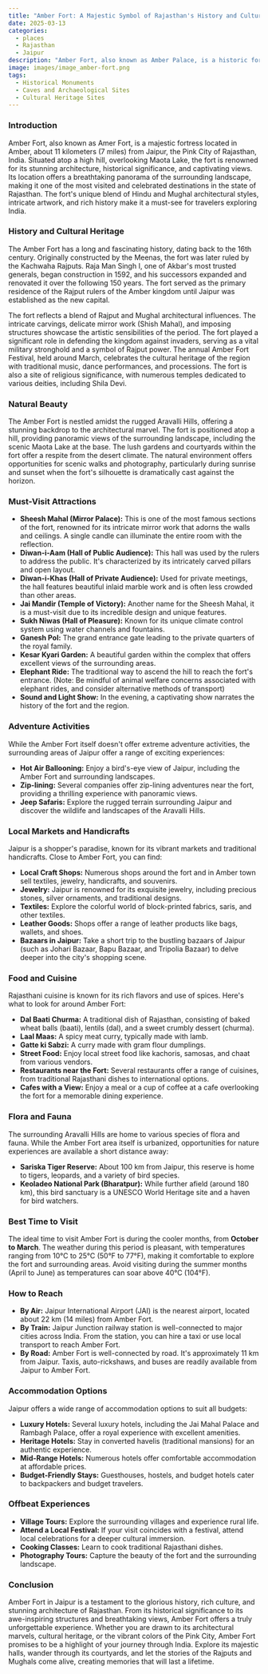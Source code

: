 ```yaml
---
title: "Amber Fort: A Majestic Symbol of Rajasthan's History and Culture"
date: 2025-03-13
categories:
  - places
  - Rajasthan
  - Jaipur
description: "Amber Fort, also known as Amber Palace, is a historic fort located in Jaipur, Rajasthan. Built by Raja Man Singh I in 1592 and expanded during the reign of Raja Jai Singh II, it is a prime example of Rajasthani architecture. The fort features stunning palaces, such as the Sheesh Mahal (Hall of Mirrors), known for its intricate mirror work and ceiling with tiny mirrors reflecting light from chandeliers. It is one of the most visited tourist attractions in Rajasthan."
image: images/image_amber-fort.png
tags: 
  - Historical Monuments
  - Caves and Archaeological Sites
  - Cultural Heritage Sites
---
```



### **Introduction**

Amber Fort, also known as Amer Fort, is a majestic fortress located in Amber, about 11 kilometers (7 miles) from Jaipur, the Pink City of Rajasthan, India. Situated atop a high hill, overlooking Maota Lake, the fort is renowned for its stunning architecture, historical significance, and captivating views. Its location offers a breathtaking panorama of the surrounding landscape, making it one of the most visited and celebrated destinations in the state of Rajasthan. The fort's unique blend of Hindu and Mughal architectural styles, intricate artwork, and rich history make it a must-see for travelers exploring India.

### **History and Cultural Heritage**

The Amber Fort has a long and fascinating history, dating back to the 16th century. Originally constructed by the Meenas, the fort was later ruled by the Kachwaha Rajputs. Raja Man Singh I, one of Akbar's most trusted generals, began construction in 1592, and his successors expanded and renovated it over the following 150 years. The fort served as the primary residence of the Rajput rulers of the Amber kingdom until Jaipur was established as the new capital.

The fort reflects a blend of Rajput and Mughal architectural influences. The intricate carvings, delicate mirror work (Shish Mahal), and imposing structures showcase the artistic sensibilities of the period. The fort played a significant role in defending the kingdom against invaders, serving as a vital military stronghold and a symbol of Rajput power. The annual Amber Fort Festival, held around March, celebrates the cultural heritage of the region with traditional music, dance performances, and processions. The fort is also a site of religious significance, with numerous temples dedicated to various deities, including Shila Devi.



### **Natural Beauty**

The Amber Fort is nestled amidst the rugged Aravalli Hills, offering a stunning backdrop to the architectural marvel. The fort is positioned atop a hill, providing panoramic views of the surrounding landscape, including the scenic Maota Lake at the base. The lush gardens and courtyards within the fort offer a respite from the desert climate. The natural environment offers opportunities for scenic walks and photography, particularly during sunrise and sunset when the fort's silhouette is dramatically cast against the horizon.



### **Must-Visit Attractions**

*   **Sheesh Mahal (Mirror Palace):** This is one of the most famous sections of the fort, renowned for its intricate mirror work that adorns the walls and ceilings. A single candle can illuminate the entire room with the reflection.
*   **Diwan-i-Aam (Hall of Public Audience):** This hall was used by the rulers to address the public. It's characterized by its intricately carved pillars and open layout.
*   **Diwan-i-Khas (Hall of Private Audience):** Used for private meetings, the hall features beautiful inlaid marble work and is often less crowded than other areas.
*   **Jai Mandir (Temple of Victory):** Another name for the Sheesh Mahal, it is a must-visit due to its incredible design and unique features.
*   **Sukh Niwas (Hall of Pleasure):** Known for its unique climate control system using water channels and fountains.
*   **Ganesh Pol:** The grand entrance gate leading to the private quarters of the royal family.
*   **Kesar Kyari Garden:** A beautiful garden within the complex that offers excellent views of the surrounding areas.
*   **Elephant Ride:** The traditional way to ascend the hill to reach the fort's entrance. (Note: Be mindful of animal welfare concerns associated with elephant rides, and consider alternative methods of transport)
*   **Sound and Light Show:** In the evening, a captivating show narrates the history of the fort and the region.



### **Adventure Activities**

While the Amber Fort itself doesn't offer extreme adventure activities, the surrounding areas of Jaipur offer a range of exciting experiences:

*   **Hot Air Ballooning:** Enjoy a bird's-eye view of Jaipur, including the Amber Fort and surrounding landscapes.
*   **Zip-lining:** Several companies offer zip-lining adventures near the fort, providing a thrilling experience with panoramic views.
*   **Jeep Safaris:** Explore the rugged terrain surrounding Jaipur and discover the wildlife and landscapes of the Aravalli Hills.

### **Local Markets and Handicrafts**

Jaipur is a shopper's paradise, known for its vibrant markets and traditional handicrafts. Close to Amber Fort, you can find:

*   **Local Craft Shops:** Numerous shops around the fort and in Amber town sell textiles, jewelry, handicrafts, and souvenirs.
*   **Jewelry:** Jaipur is renowned for its exquisite jewelry, including precious stones, silver ornaments, and traditional designs.
*   **Textiles:** Explore the colorful world of block-printed fabrics, saris, and other textiles.
*   **Leather Goods:** Shops offer a range of leather products like bags, wallets, and shoes.
*   **Bazaars in Jaipur:** Take a short trip to the bustling bazaars of Jaipur (such as Johari Bazaar, Bapu Bazaar, and Tripolia Bazaar) to delve deeper into the city's shopping scene.



### **Food and Cuisine**

Rajasthani cuisine is known for its rich flavors and use of spices. Here's what to look for around Amber Fort:

*   **Dal Baati Churma:** A traditional dish of Rajasthan, consisting of baked wheat balls (baati), lentils (dal), and a sweet crumbly dessert (churma).
*   **Laal Maas:** A spicy meat curry, typically made with lamb.
*   **Gatte ki Sabzi:** A curry made with gram flour dumplings.
*   **Street Food:** Enjoy local street food like kachoris, samosas, and chaat from various vendors.
*   **Restaurants near the Fort:** Several restaurants offer a range of cuisines, from traditional Rajasthani dishes to international options.
*   **Cafes with a View:** Enjoy a meal or a cup of coffee at a cafe overlooking the fort for a memorable dining experience.



### **Flora and Fauna**

The surrounding Aravalli Hills are home to various species of flora and fauna. While the Amber Fort area itself is urbanized, opportunities for nature experiences are available a short distance away:

*   **Sariska Tiger Reserve:** About 100 km from Jaipur, this reserve is home to tigers, leopards, and a variety of bird species.
*   **Keoladeo National Park (Bharatpur):** While further afield (around 180 km), this bird sanctuary is a UNESCO World Heritage site and a haven for bird watchers.

### **Best Time to Visit**

The ideal time to visit Amber Fort is during the cooler months, from **October to March**. The weather during this period is pleasant, with temperatures ranging from 10°C to 25°C (50°F to 77°F), making it comfortable to explore the fort and surrounding areas. Avoid visiting during the summer months (April to June) as temperatures can soar above 40°C (104°F).

### **How to Reach**

*   **By Air:** Jaipur International Airport (JAI) is the nearest airport, located about 22 km (14 miles) from Amber Fort.
*   **By Train:** Jaipur Junction railway station is well-connected to major cities across India. From the station, you can hire a taxi or use local transport to reach Amber Fort.
*   **By Road:** Amber Fort is well-connected by road. It's approximately 11 km from Jaipur. Taxis, auto-rickshaws, and buses are readily available from Jaipur to Amber Fort.

### **Accommodation Options**

Jaipur offers a wide range of accommodation options to suit all budgets:

*   **Luxury Hotels:** Several luxury hotels, including the Jai Mahal Palace and Rambagh Palace, offer a royal experience with excellent amenities.
*   **Heritage Hotels:** Stay in converted havelis (traditional mansions) for an authentic experience.
*   **Mid-Range Hotels:** Numerous hotels offer comfortable accommodation at affordable prices.
*   **Budget-Friendly Stays:** Guesthouses, hostels, and budget hotels cater to backpackers and budget travelers.



### **Offbeat Experiences**

*   **Village Tours:** Explore the surrounding villages and experience rural life.
*   **Attend a Local Festival:** If your visit coincides with a festival, attend local celebrations for a deeper cultural immersion.
*   **Cooking Classes:** Learn to cook traditional Rajasthani dishes.
*   **Photography Tours:** Capture the beauty of the fort and the surrounding landscape.



### **Conclusion**

Amber Fort in Jaipur is a testament to the glorious history, rich culture, and stunning architecture of Rajasthan. From its historical significance to its awe-inspiring structures and breathtaking views, Amber Fort offers a truly unforgettable experience. Whether you are drawn to its architectural marvels, cultural heritage, or the vibrant colors of the Pink City, Amber Fort promises to be a highlight of your journey through India. Explore its majestic halls, wander through its courtyards, and let the stories of the Rajputs and Mughals come alive, creating memories that will last a lifetime.


